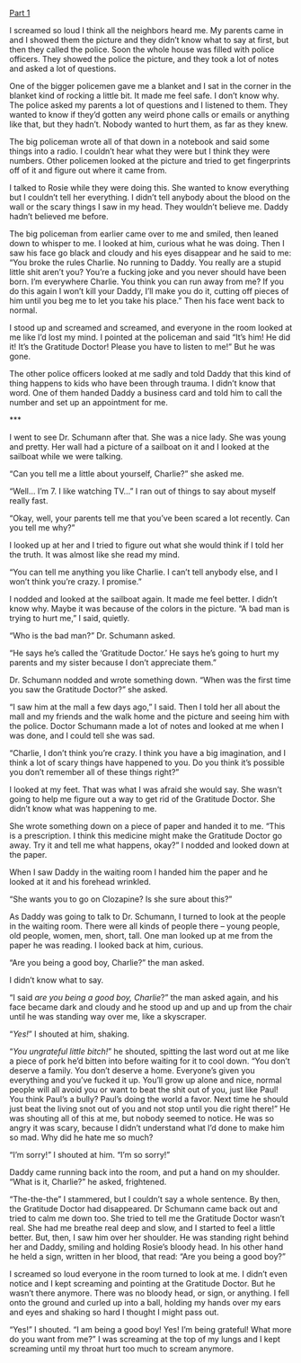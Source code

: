 [Part 1](https://www.reddit.com/r/nosleep/comments/172fzrl/before_the_gratitude_wall/)

I screamed so loud I think all the neighbors heard me. My parents came in and I showed them the picture and they didn’t know what to say at first, but then they called the police. Soon the whole house was filled with police officers. They showed the police the picture, and they took a lot of notes and asked a lot of questions.


  
One of the bigger policemen gave me a blanket and I sat in the corner in the blanket kind of rocking a little bit. It made me feel safe. I don’t know why. The police asked my parents a lot of questions and I listened to them. They wanted to know if they’d gotten any weird phone calls or emails or anything like that, but they hadn’t. Nobody wanted to hurt them, as far as they knew.
  


The big policeman wrote all of that down in a notebook and said some things into a radio. I couldn’t hear what they were but I think they were numbers. Other policemen looked at the picture and tried to get fingerprints off of it and figure out where it came from.
  


I talked to Rosie while they were doing this. She wanted to know everything but I couldn’t tell her everything. I didn’t tell anybody about the blood on the wall or the scary things I saw in my head. They wouldn’t believe me. Daddy hadn’t believed me before.
  


The big policeman from earlier came over to me and smiled, then leaned down to whisper to me. I looked at him, curious what he was doing. Then I saw his face go black and cloudy and his eyes disappear and he said to me: “You broke the rules Charlie. No running to Daddy. You really are a stupid little shit aren’t you? You’re a fucking joke and you never should have been born. I’m everywhere Charlie. You think you can run away from me? If you do this again I won’t kill your Daddy, I’ll make you do it, cutting off pieces of him until you beg me to let you take his place.” Then his face went back to normal. 
  


I stood up and screamed and screamed, and everyone in the room looked at me like I’d lost my mind. I pointed at the policeman and said “It’s him! He did it! It’s the Gratitude Doctor! Please you have to listen to me!” But he was gone.
  


The other police officers looked at me sadly and told Daddy that this kind of thing happens to kids who have been through trauma. I didn’t know that word. One of them handed Daddy a business card and told him to call the number and set up an appointment for me.
  


\*\*\*
  
	

I went to see Dr. Schumann after that. She was a nice lady. She was young and pretty. Her wall had a picture of a sailboat on it and I looked at the sailboat while we were talking.
  
	

“Can you tell me a little about yourself, Charlie?” she asked me.
  
	

“Well… I’m 7. I like watching TV…” I ran out of things to say about myself really fast.
  


“Okay, well, your parents tell me that you’ve been scared a lot recently. Can you tell me why?”
  
	

I looked up at her and I tried to figure out what she would think if I told her the truth. It was almost like she read my mind.
  
	

“You can tell me anything you like Charlie. I can’t tell anybody else, and I won’t think you’re crazy. I promise.”
  
	

I nodded and looked at the sailboat again. It made me feel better. I didn’t know why. Maybe it was because of the colors in the picture. “A bad man is trying to hurt me,” I said, quietly.
  
	

“Who is the bad man?” Dr. Schumann asked.
  
	

“He says he’s called the ‘Gratitude Doctor.’ He says he’s going to hurt my parents and my sister because I don’t appreciate them.”
  
	

Dr. Schumann nodded and wrote something down. “When was the first time you saw the Gratitude Doctor?” she asked.
  
	

“I saw him at the mall a few days ago,” I said. Then I told her all about the mall and my friends and the walk home and the picture and seeing him with the police. Doctor Schumann made a lot of notes and looked at me when I was done, and I could tell she was sad.
  
	

“Charlie, I don’t think you’re crazy. I think you have a big imagination, and I think a lot of scary things have happened to you. Do you think it’s possible you don’t remember all of these things right?”
  
	

I looked at my feet. That was what I was afraid she would say. She wasn’t going to help me figure out a way to get rid of the Gratitude Doctor. She didn’t know what was happening to me. 
  
	

She wrote something down on a piece of paper and handed it to me. “This is a prescription. I think this medicine might make the Gratitude Doctor go away. Try it and tell me what happens, okay?” I nodded and looked down at the paper. 
  
	

When I saw Daddy in the waiting room I handed him the paper and he looked at it and his forehead wrinkled. 
  
	

“She wants you to go on Clozapine? Is she sure about this?”
  
	

As Daddy was going to talk to Dr. Schumann, I turned to look at the people in the waiting room. There were all kinds of people there – young people, old people, women, men, short, tall. One man looked up at me from the paper he was reading. I looked back at him, curious.
  
	

“Are you being a good boy, Charlie?” the man asked.
  
	

I didn’t know what to say.
  
	

“I said *are you being a good boy, Charlie*?” the man asked again, and his face became dark and cloudy and he stood up and up and up from the chair until he was standing way over me, like a skyscraper.
  
	

“*Yes!*” I shouted at him, shaking.
  
	

“*You ungrateful little bitch!*” he shouted, spitting the last word out at me like a piece of pork he’d bitten into before waiting for it to cool down. “You don’t deserve a family. You don’t deserve a home. Everyone’s given you everything and you’ve fucked it up. You’ll grow up alone and nice, normal people will all avoid you or want to beat the shit out of you, just like Paul! You think Paul’s a bully? Paul’s doing the world a favor. Next time he should just beat the living snot out of you and not stop until you die right there!” He was shouting all of this at me, but nobody seemed to notice. He was so angry it was scary, because I didn’t understand what I’d done to make him so mad. Why did he hate me so much?
  
	

“I’m sorry!” I shouted at him. “I’m so sorry!”
  
	

Daddy came running back into the room, and put a hand on my shoulder. “What is it, Charlie?” he asked, frightened.
  
	

“The-the-the” I stammered, but I couldn’t say a whole sentence. By then, the Gratitude Doctor had disappeared. Dr Schumann came back out and tried to calm me down too. She tried to tell me the Gratitude Doctor wasn’t real. She had me breathe real deep and slow, and I started to feel a little better. But, then, I saw him over her shoulder. He was standing right behind her and Daddy, smiling and holding Rosie’s bloody head. In his other hand he held a sign, written in her blood, that read: “Are you being a good boy?”
  
	

I screamed so loud everyone in the room turned to look at me. I didn’t even notice and I kept screaming and pointing at the Gratitude Doctor. But he wasn’t there anymore. There was no bloody head, or sign, or anything. I fell onto the ground and curled up into a ball, holding my hands over my ears and eyes and shaking so hard I thought I might pass out.
  
	

“Yes!” I shouted. “I am being a good boy! Yes! I’m being grateful! What more do you want from me?” I was screaming at the top of my lungs and I kept screaming until my throat hurt too much to scream anymore.